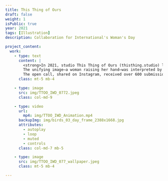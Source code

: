```yaml
---
title: This Thing of Ours
draft: false
weight: 1
isPublic: true
year: 2021
tags: [Illustration]
description: Collaboration for International's Woman's Day

project_content:
  work:
    - type: text
      content: |
        <strong>In 2021, studio This Thing of Ours (thisthing.studio) launched a collaborative animation for International Women’s Day, built around the theme #ChooseToChallenge.</strong><br />
        The unifying image—a woman raising her hand—was interpreted by 90 illustrators from around the world, each contributing a single frame in their own style to form a seamless animated loop. <br />
        The open call, shared on Instagram, received over 600 submissions. I was honoured to be one of the 90 artists selected to take part in this powerful celebration of women and global creativity. ❤️
      class: mt-5 mb-4

    - type: image
      src: img/TTOO_IWD_0772.jpeg
      class: col-md-9

    - type: video
      url:
        mp4: img/TTOO_IWD_Animation.mp4
      backupImg: img/birds_03_day_frame_2388x1668.jpg
      attributes: 
        - autoplay
        - loop
        - muted
        - controls
      class: col-md-7 mb-5

    - type: image
      src: img/TTOO_IWD_077_wallpaper.jpeg
      class: mt-5 mb-4

---
```

